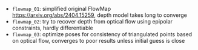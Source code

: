 

- `flowmap_01`: simplified original FlowMap https://arxiv.org/abs/2404.15259, depth model takes long to converge
- `flowmap_02`: try to recover depth from optical flow using epipolar constraints, hardly differentiable
- `flowmap_03`: optimize poses for consistency of triangulated points based on optical flow, converges to poor results unless initial guess is close
